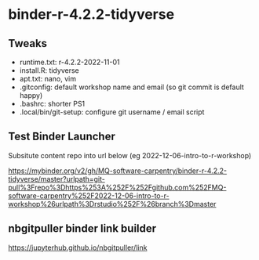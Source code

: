 # binder-r-4.2.2-tidyverse

## Tweaks

- runtime.txt: r-4.2.2-2022-11-01
- install.R: tidyverse
- apt.txt: nano, vim
- .gitconfig: default workshop name and email (so git commit is default happy)
- .bashrc: shorter PS1
- .local/bin/git-setup: configure git username / email script


## Test Binder Launcher

Subsitute content repo into url below (eg 2022-12-06-intro-to-r-workshop)

https://mybinder.org/v2/gh/MQ-software-carpentry/binder-r-4.2.2-tidyverse/master?urlpath=git-pull%3Frepo%3Dhttps%253A%252F%252Fgithub.com%252FMQ-software-carpentry%252F2022-12-06-intro-to-r-workshop%26urlpath%3Drstudio%252F%26branch%3Dmaster


## nbgitpuller binder link builder

https://jupyterhub.github.io/nbgitpuller/link
